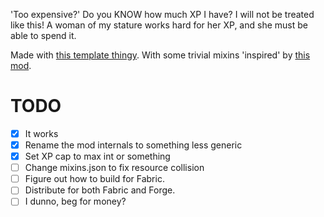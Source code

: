 'Too expensive?' Do you KNOW how much XP I have? I will not be treated like this! A woman of my stature works hard for her XP, and she must be able to spend it.

Made with [this template thingy](https://github.com/architectury/archloom-example-mod).
With some trivial mixins 'inspired' by [this mod](https://github.com/Xtreme533/Forging-Beyond).

# TODO

- [x] It works
- [x] Rename the mod internals to something less generic
- [x] Set XP cap to max int or something
- [ ] Change mixins.json to fix resource collision
- [ ] Figure out how to build for Fabric.
- [ ] Distribute for both Fabric and Forge.
- [ ] I dunno, beg for money?
